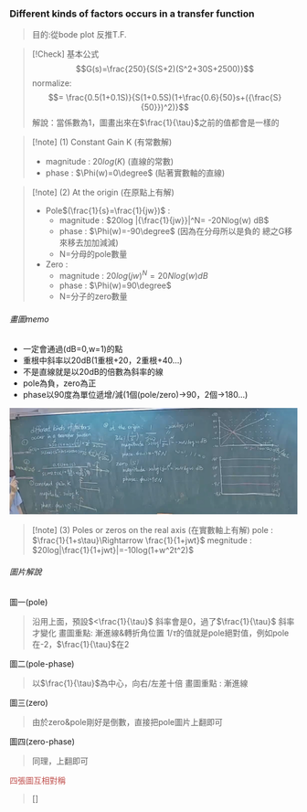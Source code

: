 ### Different kinds of factors occurs in a transfer function

>目的:從bode plot 反推T.F.


>[!Check] 基本公式
>$$G(s)=\frac{250}{S(S+2)(S^2+30S+2500)}$$
normalize:
$$= \frac{0.5(1+0.1S)}{S(1+0.5S)(1+\frac{0.6}{50}s+({\frac{S}{50}})^2)}$$
>解說：當係數為1，圖畫出來在$\frac{1}{\tau}$之前的值都會是一樣的

>[!note] (1)  Constant Gain K (有常數解)
>
>- magnitude : $20log(K)$   (直線的常數)
>- phase : $\Phi(w)=0\degree$  (貼著實數軸的直線)

>[!note] (2)  At the origin (在原點上有解)
>
>- Pole$(\frac{1}{s}=\frac{1}{jw})$ : 
>	- magnitude : $20log |{\frac{1}{jw}}|^N= -20Nlog(w) dB$
>	- phase : $\Phi(w)=-90\degree$ (因為在分母所以是負的 總之G移來移去加加減減)
>	- N=分母的pole數量
>- Zero : 
>	- magnitude : $20log {(jw)}^N= 20Nlog(w) dB$
>	- phase : $\Phi(w)=90\degree$
>	- N=分子的zero數量

###### 畫圖memo
- 一定會通過(dB=0,w=1)的點
- 重根中斜率以20dB(1重根+20，2重根+40...)
- 不是直線就是以20dB的倍數為斜率的線
- pole為負，zero為正
- phase以90度為單位遞增/減(1個(pole/zero)->90，2個->180...)

![image.png](https://raw.githubusercontent.com/Ash0645/image_remote/main/202306060013572.png)

>[!note] (3) Poles or zeros on the real axis (在實數軸上有解)
>pole : $\frac{1}{1+s\tau}\Rightarrow \frac{1}{1+jwt}$
>megnitude  : $20log|\frac{1}{1+jwt}|=-10log(1+w^2t^2)$

###### 圖片解說
圖一(pole)
>沿用上面，預設$<\frac{1}{\tau}$ 斜率會是0，過了$\frac{1}{\tau}$ 斜率才變化 
>畫圖重點: 漸進線&轉折角位置
>$1/ \tau$的值就是pole絕對值，例如pole在-2，$\frac{1}{\tau}$在2

圖二(pole-phase)
>以$\frac{1}{\tau}$為中心，向右/左差十倍
>畫圖重點 : 漸進線

圖三(zero)
>由於zero&pole剛好是倒數，直接把pole圖片上翻即可

圖四(zero-phase)
>同理，上翻即可

<font color="#c0504d">四張圖互相對稱</font>

>[]